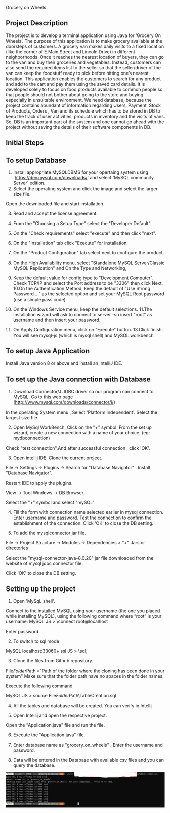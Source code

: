 Grocery on Wheels


Project Description
-----------------------------
The project is to develop a terminal application using Java for ‘Grocery On Wheels’. The purpose of this
application is to make grocery available at the doorsteps of customers. A grocery van makes daily visits
to a fixed location (like the corner of E.Main Street and Lincoln Drive) in different neighborhoods. Once
it reaches the nearest location of buyers, they can go to the van and buy their groceries and vegetables.
Instead, customers can also send the required items list to the seller so that the seller/driver of the van can
keep the foodstuff ready to pick before hitting one’s nearest location.
This application enables the customers to search for any product and add to the cart and pay them using the
saved card details. It is developed solely to focus on food products available to common people so that
people should not bother about going to the store and buying especially in unsuitable environment.
We need database, because the project contains abundant of information regarding Users, Payment, Stock
of Products, Orders , Van and its schedule which has to be stored in DB to keep the track of user activities,
products in inventory and the visits of vans. So, DB is an important part of the system and one cannot go
ahead with the project without saving the details of their software components in DB.

Initial Steps
------------

To setup Database
-------------------
1. Install appropriate MySQLDBMS for your opertaing system using 'https://dev.mysql.com/downloads/' and select 'MySQL community Server' edition.
2. Select the operating system and click the image and select the larger size file. 

Open the downloaded file and start installation.

3. Read and accept the license agreement.

4. From the "Choosing a Setup Type" select the "Developer Default".

5. On the "Check requirements" select "execute" and then click "next". 

6. On the "Installation" tab click "Execute" for installation.
7. On the "Product Configuration" tab select next to configure the product.
 
8. On the High Availability menu, select "Standalone MySQL Server/Classic MySQL Replication" and On the Type and Networking, 
9. Keep the default value for config type to "Development Computer". Check TCP/IP and select the Port address to be "3306" then click Next.
10.On the Authentication Method, keep the default of "Use Strong Password ..." as the selected option and set your MySQL Root password (use a simple pass code)
11. On the Windows Service menu, keep the default selections.
11.The installation wizard will ask to connect to server -so insert "root" as username and then insert your password.
12. On Apply Configuration menu, click on "Execute" button.
13.Click finish. You will see mysql-js (which is mysql shell) and MySQL workbench


To setup Java Application
----------------------------
Install Java version 8 or above and install an IntelliJ IDE.

To set up the Java connection with Database
-----------------------------------------------

1. Download Connector/J JDBC driver so our program can connect to MySQL. Go to this web page (http://www.mysql.com/downloads/connector/j/)

In the operating System menu , Select 'Platform Independent'. Select the largest size file.

2. Open MySql WorkBench, Click on the "+" symbol. From the set up wizard,  create a new connection with a name of your choice. (eg: mydbconnection)

Check "test connection".And after successful connection , click 'OK'.

3. Open intellij IDE, Clone the current project.

File -> Settings -> Plugins -> Search for "Database Navigator" . Install "Database Navigator".

Restart IDE to apply the plugins.

View -> Tool Windows -> DB Browser.

Select the "+" symbol and select "mySQL" 

4. Fill the form with connection name selected earlier in mysql connection.
Enter username and password.
Test the connection to confirm the establishment of the connection. Click 'OK' to close the DB setting.

5. To add the mysqlconnector jar file.

File -> Project Structure -> Modules -> Dependencies > "+" Jars or directories 

Select the "mysql-connector-java-8.0.20" jar file downloaded from the website of mysql jdbc connector file.

Click 'OK' to close the DB setting.



Setting up the project
----------------------
1. Open 'MySqL  shell'.

Connect to the installed MySQL using your username (the one you placed while installing MySQL), using the following command where “root” is your username: 
 MySQL  JS > \connect root@localhost

Enter password

2. To switch to sql mode

 MySQL  localhost:33060+ ssl  JS > \sql;

3. Clone the files from Github repository. 

File$Folder$Path ="Path of the folder where the cloning has been done in your system"
Make sure that the folder path have no spaces in the folder names.

Execute the following command

 MySQL  JS > source File$Folder$Path\TableCreation.sql

4. All the tables and database will be created. You can verify in Intellij

5. Open Intellij and open the respective project. 

Open the "Application.java" file and run the file.

6. Execute the "Application.java" file.

7. Enter database name as "grocery_on_wheels" . Enter the username and password. 

8. Data will be entered in the Database with available csv files and you can query the database.

![Test Image 1](screenshot_for_creating_tables.jpg)

